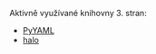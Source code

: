 Aktivně využívané knihovny 3. stran:
 - [PyYAML](https://pyyaml.org/)
 - [halo](https://github.com/manrajgrover/halo)